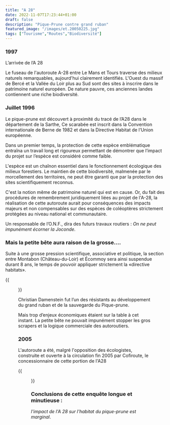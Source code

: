 ```yaml
---
title: "A 28"
date: 2022-11-07T17:23:44+01:00
draft: false
description: "Pique-Prune contre grand ruban"
featured_image: "/images/et.20050225.jpg"
tags: ["Tourisme","Routes","Biodiversité"]
---
```



### 1997

L’arrivée de l’A 28
  
Le fuseau de l'autoroute A-28 entre Le Mans et Tours traverse des milieux 
naturels remarquables, aujourd'hui clairement identifiés. 
L'Ouest du massif de Bercé et la Vallée du Loir plus au Sud sont des sites
à inscrire dans le patrimoine naturel européen. De nature pauvre, 
ces anciennes landes contiennent une riche biodiversité.

### Juillet 1996
Le pique-prune est découvert à proximité du tracé de l’A28 dans le département de la Sarthe,
Ce scarabée est inscrit dans la Convention internationale de Berne de 1982 et dans 
la Directive Habitat de l’Union européenne.

Dans un premier temps, la protection de cette espèce emblématique entraîna un travail
long et rigoureux permettant de démontrer que l’impact du projet sur l’espèce 
est considéré comme faible.

L'espèce est un chaînon essentiel dans le fonctionnement écologique des milieux forestiers.
Le maintien de cette biodiversité, malmenée par le morcellement des territoires, 
ne peut être garanti que par la protection des sites scientifiquement reconnus. 

C'est la notion même de patrimoine naturel qui est en cause.
 Or, du fait des procédures de remembrement juridiquement liées au projet 
 de l'A-28, la réalisation de cette autoroute aurait pour conséquences des
 impacts majeurs et non compensables sur des espèces de coléoptères strictement 
 protégées au niveau national et communautaire.

Un responsable de l’O.N.F., dira des futurs travaux routiers :
 *On ne peut impunément écorner la Joconde.* 
  
### Mais la petite bête aura raison de la grosse….
  
Suite à une grosse pression scientifique,
  associative et politique, la section entre Montabon (Château-du-Loir) et 
  Écommoy sera ainsi suspendue durant 8 ans, le temps de pouvoir appliquer 
  strictement la «directive habitats».

{{<figure src="/images/articles/christian.jpg" title="Christian Damenstein, président des Amis de la forêt de Bercé">}}
  
Christian Damenstein fut l’un des résistants au développement
du grand ruban et de la sauvegarde du Pique-prune.

Mais trop d’enjeux économiques étaient sur la table à cet instant.
  La petite bête ne pouvait impunément stopper les gros scrapers 
  et la logique commerciale des autoroutiers.

### 2005
L'autoroute a été, malgré l'opposition des écologistes, construite et ouverte
  à la circulation fin 2005 par Cofiroute, le concessionnaire de cette portion de l'A28

{{<figure src="/images/articles/carte2007.jpg" title="en pointillés, la zone gelée durant 8 ans">}}

### Conclusions de cette enquête longue et minutieuse : 
 *l'impact de l'A 28 sur l'habitat du pique-prune est marginal*.
